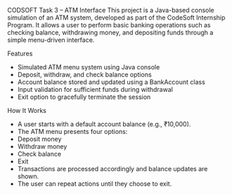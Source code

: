 CODSOFT Task 3 – ATM Interface
This project is a Java-based console simulation of an ATM system, developed as part of the CodeSoft Internship Program. It allows a user to perform basic banking operations such as checking balance, withdrawing money, and depositing funds through a simple menu-driven interface.

 Features
-  Simulated ATM menu system using Java console
-  Deposit, withdraw, and check balance options
-  Account balance stored and updated using a BankAccount class
-  Input validation for sufficient funds during withdrawal
-  Exit option to gracefully terminate the session

 How It Works
- A user starts with a default account balance (e.g., ₹10,000).
- The ATM menu presents four options:
- Deposit money
- Withdraw money
- Check balance
- Exit
- Transactions are processed accordingly and balance updates are shown.
- The user can repeat actions until they choose to exit.

